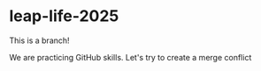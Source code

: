 # leap-life-2025


This is a branch!

We are practicing GitHub skills. Let's try to create a merge conflict
